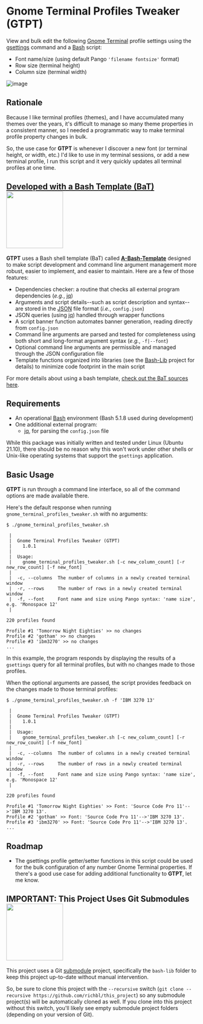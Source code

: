 # Gnome Terminal Profiles Tweaker (GTPT)

View and bulk edit the following [Gnome Terminal](https://en.wikipedia.org/wiki/GNOME_Terminal) profile settings using the [gsettings](https://wiki.gnome.org/HowDoI/GSettings) command and a [Bash](https://en.wikipedia.org/wiki/Bash_(Unix_shell)) script:

- Font name/size (using default Pango `'filename fontsize'` format)
- Row size (terminal height)
- Column size (terminal width)

<picture>![image](https://user-images.githubusercontent.com/10182110/145905455-5f94f57d-992d-4dab-a4e4-006a012ddbbc.png)</picture>

## Rationale

Because I like terminal profiles (themes), and I have accumulated many themes over the years, it's difficult to manage so many theme properties in a consistent manner, so I needed a programmatic way to make terminal profile property changes in bulk.

So, the use case for **GTPT** is whenever I discover a new font (or terminal height, or width, etc.) I'd like to use in my terminal sessions, or add a new terminal profile, I run this script and it very quickly updates all terminal profiles at one time.

## [Developed with a Bash Template (BaT)](https://github.com/richbl/a-bash-template)[<img src="https://user-images.githubusercontent.com/10182110/145758715-b127adfc-710b-49d3-9ede-151adc83ae76.png" width="150" />](https://github.com/richbl/a-bash-template)

**GTPT** uses a Bash shell template (BaT) called **[A-Bash-Template](https://github.com/richbl/a-bash-template)** designed to make script development and command line argument management more robust, easier to implement, and easier to maintain. Here are a few of those features:

- Dependencies checker: a routine that checks all external program dependencies (*e.g.*, [jq](https://stedolan.github.io/jq/))
- Arguments and script details--such as script description and syntax--are stored in the [JSON](http://www.json.org/) file format (*i.e.*, `config.json`)
- JSON queries (using [jq](https://stedolan.github.io/jq/)) handled through wrapper functions
- A script banner function automates banner generation, reading directly from `config.json`
- Command line arguments are parsed and tested for completeness using both short and long-format argument syntax (*e.g.*, `-f|--font`)
- Optional command line arguments are permissible and managed through the JSON configuration file
- Template functions organized into libraries (see the [Bash-Lib](https://github.com/richbl/bash-lib) project for details) to minimize code footprint in the main script

For more details about using a bash template, [check out the BaT sources here](https://github.com/richbl/a-bash-template).

## Requirements

- An operational [Bash](https://en.wikipedia.org/wiki/Bash_%28Unix_shell%29) environment (Bash 5.1.8 used during development)
- One additional external program:
  - [jq](https://stedolan.github.io/jq/), for parsing the `config.json` file

While this package was initially written and tested under Linux (Ubuntu 21.10), there should be no reason why this won't work under other shells or Unix-like operating systems that support the `gsettings` application.

## Basic Usage

**GTPT** is run through a command line interface, so all of the command options are made available there.

Here's the default response when running `gnome_terminal_profiles_tweaker.sh` with no arguments:

    $ ./gnome_terminal_profiles_tweaker.sh 

     |
     |  Gnome Terminal Profiles Tweaker (GTPT)
     |    1.0.1
     |
     |  Usage:
     |    gnome_terminal_profiles_tweaker.sh [-c new_column_count] [-r new_row_count] [-f new_font]
     |
     |  -c, --columns  The number of columns in a newly created terminal window
     |  -r, --rows     The number of rows in a newly created terminal window
     |  -f, --font     Font name and size using Pango syntax: 'name size', e.g. 'Monospace 12'
     |

    220 profiles found

    Profile #1 'Tomorrow Night Eighties' >> no changes
    Profile #2 'gotham' >> no changes
    Profile #3 'ibm3270' >> no changes
    ...

In this example, the program responds by displaying the results of a `gsettings` query for all terminal profiles, but with no changes made to those profiles.

When the optional arguments are passed, the script provides feedback on the changes made to those terminal profiles:

    $ ./gnome_terminal_profiles_tweaker.sh -f 'IBM 3270 13'

     |
     |  Gnome Terminal Profiles Tweaker (GTPT)
     |    1.0.1
     |
     |  Usage:
     |    gnome_terminal_profiles_tweaker.sh [-c new_column_count] [-r new_row_count] [-f new_font]
     |
     |  -c, --columns  The number of columns in a newly created terminal window
     |  -r, --rows     The number of rows in a newly created terminal window
     |  -f, --font     Font name and size using Pango syntax: 'name size', e.g. 'Monospace 12'
     |

    220 profiles found

    Profile #1 'Tomorrow Night Eighties' >> Font: 'Source Code Pro 11'-->'IBM 3270 13'. 
    Profile #2 'gotham' >> Font: 'Source Code Pro 11'-->'IBM 3270 13'. 
    Profile #3 'ibm3270' >> Font: 'Source Code Pro 11'-->'IBM 3270 13'.
    ...

## Roadmap

- The gsettings profile getter/setter functions in this script could be used for the bulk configuration of any number Gnome Terminal properties. If there's a good use case for adding additional functionality to **GTPT**, let me know.

## IMPORTANT: This Project Uses Git Submodules  <picture><img src="https://user-images.githubusercontent.com/10182110/208980142-08d4cf6e-20ac-4243-ac69-e056258b0315.png" width="150" /></picture>

This project uses a Git [submodule](https://git-scm.com/book/en/v2/Git-Tools-Submodules) project, specifically the `bash-lib` folder to keep this project up-to-date without manual intervention.

So, be sure to clone this project with the `--recursive` switch (`git clone --recursive https://github.com/richbl/this_project`) so any submodule project(s) will be automatically cloned as well. If you clone into this project without this switch, you'll likely see empty submodule project folders (depending on your version of Git).
